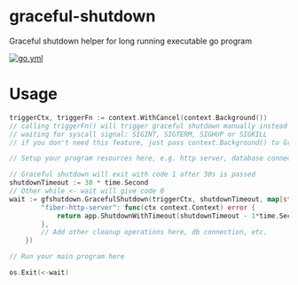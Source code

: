 # graceful-shutdown
Graceful shutdown helper for long running executable go program

[![go.yml<main>](https://github.com/gelmium/graceful-shutdown/actions/workflows/go.yml/badge.svg?branch=main)](https://github.com/gelmium/graceful-shutdown/actions/workflows/go.yml)

# Usage
``` go
triggerCtx, triggerFn := context.WithCancel(context.Background())
// calling triggerFn() will trigger graceful shutdown manually instead of
// waiting for syscall signal: SIGINT, SIGTERM, SIGHUP or SIGKILL
// if you don't need this feature, just pass context.Background() to GracefulShutdown

// Setup your program resources here, e.g. http server, database connection, etc.

// Graceful shutdown will exit with code 1 after 30s is passed
shutdownTimeout := 30 * time.Second
// Other while <- wait will give code 0
wait := gfshutdown.GracefulShutdown(triggerCtx, shutdownTimeout, map[string]gfshutdown.operation{
		"fiber-http-server": func(ctx context.Context) error {
			return app.ShutdownWithTimeout(shutdownTimeout - 1*time.Second)
		},
		// Add other cleanup operations here, db connection, etc.
	})

// Run your main program here

os.Exit(<-wait)
```

